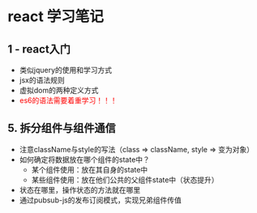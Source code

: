 # react 学习笔记

## 1 - react入门

- 类似jquery的使用和学习方式
- jsx的语法规则
- 虚拟dom的两种定义方式
- <font color='red'>es6的语法需要着重学习！！！</font>

## 5. 拆分组件与组件通信

- 注意className与style的写法（class => className, style => 变为对象）
- 如何确定将数据放在哪个组件的state中？
  - 某个组件使用：放在其自身的state中
  - 某些组件使用：放在他们公共的父组件state中（状态提升）
- 状态在哪里，操作状态的方法就在哪里
- 通过pubsub-js的发布订阅模式，实现兄弟组件传值